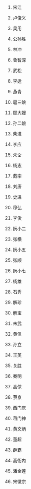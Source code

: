 1. 宋江

2. 卢俊义

3. 吴用

4. 公孙胜

5. 林冲

6. 鲁智深

7. 武松

8. 李逵

9. 燕青

10. 扈三娘

11. 顾大嫂

12. 孙二娘

13. 柴进

14. 李应

15. 朱仝

16. 杨志

17. 戴宗

18. 刘唐

19. 史进

20. 穆弘

21. 李俊

22. 阮小二

23. 张横

24. 阮小五

25. 张顺

26. 阮小七

27. 杨雄

28. 石秀

29. 解珍

30. 解宝

31. 朱武

32. 黄信

33. 孙立

34. 王英

35. 关胜

36. 秦明

37. 高俅

38. 蔡京

39. 西门庆

40. 蒋门神

41. 黄文炳

42. 董超

43. 薛霸

44. 高衙内

45. 潘金莲

46. 宋徽宗
